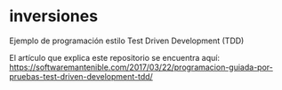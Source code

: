 # inversiones
Ejemplo de programación estilo Test Driven Development (TDD)

El artículo que explica este repositorio se encuentra aquí: https://softwaremantenible.com/2017/03/22/programacion-guiada-por-pruebas-test-driven-development-tdd/
